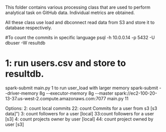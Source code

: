 
This folder contains various processing class that are used to perform analytical task on GitHub data. Individual metrics are obtained.

All these class use load and dbconnect read data from S3 and store it to database respectively.


#To count the commits in specific language
psql -h 10.0.0.14 -p 5432 -U dbuser -W resultdb
# 1: run users.csv and store to resultdb.
spark-submit main.py 1
to run user_load with larger memory
spark-submit --driver-memory 8g --executor-memory 8g --master spark://ec2-100-20-13-37.us-west-2.compute.amazonaws.com:7077 main.py 11


Options:
      2: count local commits
      22: count Commits for a user from s3 [s3 data]")
      3: count followers for a user [local]
      33:count followers for a user [s3]
      4: count projects owner by user [local]
      44: count project owned by user [s3]
      


